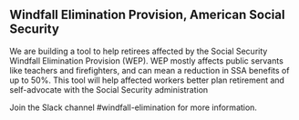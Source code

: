 ## Windfall Elimination Provision, American Social Security

We are building a tool to help retirees affected by the Social Security Windfall Elimination Provision (WEP). WEP mostly affects public servants like teachers and firefighters, and can mean a reduction in SSA benefits of up to 50%. This tool will help affected workers better plan retirement and self-advocate with the Social Security administration

Join the Slack channel #windfall-elimination for more information.
